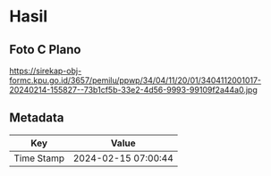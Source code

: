# Hasil

## Foto C Plano

https://sirekap-obj-formc.kpu.go.id/3657/pemilu/ppwp/34/04/11/20/01/3404112001017-20240214-155827--73b1cf5b-33e2-4d56-9993-99109f2a44a0.jpg


## Metadata

| Key        | Value               |
| ---------- | ------------------- |
| Time Stamp | 2024-02-15 07:00:44 |



